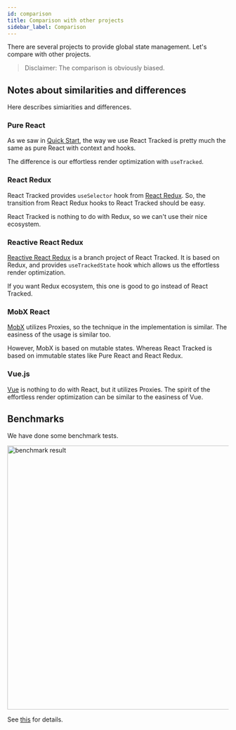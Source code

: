 ```yaml
---
id: comparison
title: Comparison with other projects
sidebar_label: Comparison
---
```


There are several projects to provide global state management.
Let's compare with other projects.

> Disclaimer: The comparison is obviously biased.

## Notes about similarities and differences

Here describes simiarities and differences.

### Pure React

As we saw in [Quick Start](quick-start.md),
the way we use React Tracked is pretty much the same
as pure React with context and hooks.

The difference is our effortless render optimization with `useTracked`.

### React Redux

React Tracked provides `useSelector` hook from [React Redux](https://react-redux.js.org/api/hooks#useselector).
So, the transition from React Redux hooks to React Tracked should be easy.

React Tracked is nothing to do with Redux, so we can't use their nice ecosystem.

### Reactive React Redux

[Reactive React Redux](https://github.com/dai-shi/reactive-react-redux) is
a branch project of React Tracked.
It is based on Redux, and provides `useTrackedState` hook which
allows us the effortless render optimization.

If you want Redux ecosystem, this one is good to go instead of React Tracked.

### MobX React

[MobX](https://github.com/mobxjs/mobx) utilizes Proxies,
so the technique in the implementation is similar.
The easiness of the usage is similar too.

However, MobX is based on mutable states.
Whereas React Tracked is based on immutable states like Pure React and React Redux.

### Vue.js

[Vue](https://github.com/vuejs/vue) is nothing to do with React,
but it utilizes Proxies.
The spirit of the effortless render optimization
can be similar to the easiness of Vue.

## Benchmarks

We have done some benchmark tests.

<img alt="benchmark result" src="https://user-images.githubusercontent.com/490574/62705335-28f34300-ba28-11e9-84ea-8f785c445ff4.png" width="600" />

See [this](https://github.com/dai-shi/react-tracked/issues/1#issuecomment-519509857) for details.
